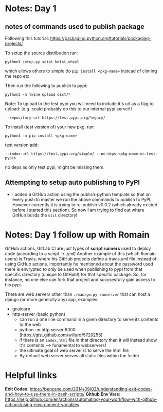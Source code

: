 # Notes: Day 1

## notes of commands used to publish package

Following this tutorial: https://packaging.python.org/tutorials/packaging-projects/

To setup the source distribution run:

`python3 setup.py sdist bdist_wheel`

which allows others to simple do `pip install <pkg-name>` instead of cloning
the repo etc.

Then run the following to publish to pypi:

`python3 -m twine upload dist/*`

Note: To upload to the test pypi you will need to include it's url as a flag to upload: (e.g. could probably do this to our internal pypi server!)

`--repository-url https://test.pypi.org/legacy/`


To install (test version of) your new pkg, run:

`python3 -m pip install <pkg-name>`

test version add:

`--index-url https://test.pypi.org/simple/ --no-deps <pkg-name-on-test-pypi>`

no deps as only test pypi, might be missing them.


## Attempting to setup auto publishing to PyPI

- I added a GitHub action using the publish-python template so that on every push to master we run the above commands to publish to PyPI. However currently it is trying to re-publish v0.0.2 (which already existed before I started this section). So now I am trying to find out where GitHun builds the `dist` directory!


# Notes: Day 1 follow up with Romain

GitHub actions, GitLab CI are just types of __script runners__ used to deploy code (according to a script -> .yml)
Another example of this (which Romain users) is Travis, where his GitHub projects define a travis.yml file instead
of using GitHub actions. Importantly he mentioned about the password used there is envrypted to only be used when 
publishing to pypi from that specific directory (unique to GitHub!) for that specific package. So, for instance, 
no one else can fork that project and succsesfully gain access to his pypi.


There are web servers other than `./manage.py runserver` that can host a django (or more generally any) app, examples:

  - gnuicorn
  - http-server (basic python)
      - can run a one line command in a given directory to serve its contents to the web
      - python -m http.server 8000 (https://gist.github.com/willurd/5720255)
      - if there is an `index.html` file in that directory then it will instead show it's contents --> funamental to webservers!
      - the ultimate goal of web server is to serve the html file
      - By default web server serves all static files within the folder


# Helpful links

__Exit Codes__: https://bencane.com/2014/09/02/understanding-exit-codes-and-how-to-use-them-in-bash-scripts/
__Github Env Vars__: https://help.github.com/en/actions/automating-your-workflow-with-github-actions/using-environment-variables
